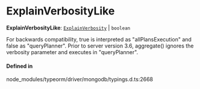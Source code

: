 # ExplainVerbosityLike

 **ExplainVerbosityLike**: [`ExplainVerbosity`](../index.md#explainverbosity) \| `boolean`

For backwards compatibility, true is interpreted as "allPlansExecution"
and false as "queryPlanner". Prior to server version 3.6, aggregate()
ignores the verbosity parameter and executes in "queryPlanner".

#### Defined in

node_modules/typeorm/driver/mongodb/typings.d.ts:2668
